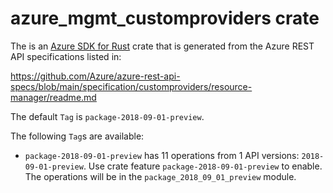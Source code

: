 # azure_mgmt_customproviders crate

The is an [Azure SDK for Rust](https://github.com/Azure/azure-sdk-for-rust) crate that is generated from the Azure REST API specifications listed in:

https://github.com/Azure/azure-rest-api-specs/blob/main/specification/customproviders/resource-manager/readme.md

The default `Tag` is `package-2018-09-01-preview`.

The following `Tag`s are available:

- `package-2018-09-01-preview` has 11 operations from 1 API versions: `2018-09-01-preview`. Use crate feature `package-2018-09-01-preview` to enable. The operations will be in the `package_2018_09_01_preview` module.